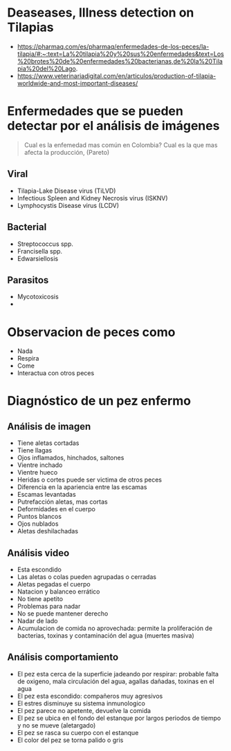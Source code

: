 # Deaseases, Illness detection on Tilapias
- https://pharmaq.com/es/pharmaq/enfermedades-de-los-peces/la-tilapia/#:~:text=La%20tilapia%20y%20sus%20enfermedades&text=Los%20brotes%20de%20enfermedades%20bacterianas,de%20la%20Tilapia%20del%20Lago.
- https://www.veterinariadigital.com/en/articulos/production-of-tilapia-worldwide-and-most-important-diseases/


# Enfermedades que se pueden detectar por el análisis de imágenes
> Cual es la enfemedad mas común en Colombia?
> Cual es la que mas afecta la producción, (Pareto)

## Viral
- Tilapia-Lake Disease virus (TiLVD)
- Infectious Spleen and Kidney Necrosis virus (ISKNV)
- Lymphocystis Disease virus (LCDV)

## Bacterial
- Streptococcus spp.
- Francisella spp.
- Edwarsiellosis


## Parasitos
- Mycotoxicosis
- 


# Observacion de peces como
- Nada
- Respira
- Come
- Interactua con otros peces

# Diagnóstico de un pez enfermo

## Análisis de imagen
- Tiene aletas cortadas
- Tiene llagas
- Ojos inflamados, hinchados, saltones
- Vientre inchado
- Vientre hueco
- Heridas o cortes puede ser victima de otros peces
- Diferencia en la apariencia entre las escamas
- Escamas levantadas
- Putrefacción aletas, mas cortas
- Deformidades en el cuerpo
- Puntos blancos
- Ojos nublados
- Aletas deshilachadas

## Análisis video
- Esta escondido
- Las aletas o colas pueden agrupadas o cerradas
- Aletas pegadas el cuerpo
- Natacion y balanceo errático
- No tiene apetito
- Problemas para nadar
- No se puede mantener derecho
- Nadar de lado
- Acumulacion de comida no aprovechada: permite la proliferación de bacterias, toxinas y contaminación del agua (muertes masiva)

## Análisis comportamiento
- El pez esta cerca de la superficie jadeando por respirar: probable falta de oxigeno, mala circulación del agua, agallas dañadas, toxinas en el agua
- El pez esta escondido: compañeros muy agresivos
- El estres disminuye su sistema inmunologico
- El pez parece no apetente, devuelve la comida
- El pez se ubica en el fondo del estanque por largos periodos de tiempo y no se mueve (aletargado)
- El pez se rasca su cuerpo con el estanque 
- El color del pez se torna palido o gris



  
